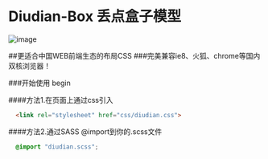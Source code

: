 # Diudian-Box 丢点盒子模型

![image](http://www.diudian.com/image/logo.png)

##更适合中国WEB前端生态的布局CSS
###完美兼容ie8、火狐、chrome等国内双核浏览器！

###开始使用 begin

####方法1.在页面上通过css引入
```html  
  <link rel="stylesheet" href="css/diudian.css">
```
####方法2.通过SASS @import到你的.scss文件
```css  
  @import "diudian.scss";
```
